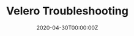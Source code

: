 ---
date: "2020-04-30T00:00:00Z"
lastmod: "2020-04-30T00:00:00Z"
title: "Velero Troubleshooting"
weight: 3
redirect: "https://velero.io/docs/main/troubleshooting/"
isHidden: true
---